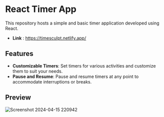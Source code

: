 # React Timer App
This repository hosts a simple and basic timer application developed using React.
* **Link** : https://timesculpt.netlify.app/ 
## Features
* **Customizable Timers**: Set timers for various activities and customize them to suit your needs.
* **Pause and Resume**: Pause and resume timers at any point to accommodate interruptions or breaks.
## Preview
![Screenshot 2024-04-15 220942](https://github.com/sneha-thyagarajan/timer-app/assets/131603569/7e84035d-682b-4041-9059-fec0b1d2c2d9)
